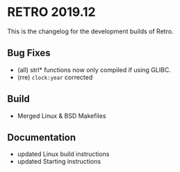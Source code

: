 # RETRO 2019.12

This is the changelog for the development builds of Retro.

## Bug Fixes

- (all) strl* functions now only compiled if using GLIBC.
- (rre) `clock:year` corrected

## Build

- Merged Linux & BSD Makefiles

## Documentation

- updated Linux build instructions
- updated Starting instructions
